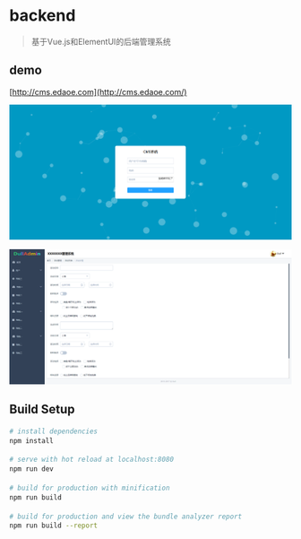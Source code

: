 # backend

> 基于Vue.js和ElementUI的后端管理系统

## demo
[http://cms.edaoe.com](http://cms.edaoe.com/)

![](./demo1.png)

![](./demo2.png)

## Build Setup

``` bash
# install dependencies
npm install

# serve with hot reload at localhost:8080
npm run dev

# build for production with minification
npm run build

# build for production and view the bundle analyzer report
npm run build --report
```
